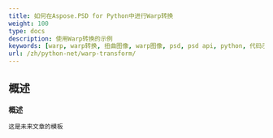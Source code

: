 ```yaml
---
title: 如何在Aspose.PSD for Python中进行Warp转换
weight: 100
type: docs
description: 使用Warp转换的示例
keywords: [warp, warp转换, 扭曲图像, warp图像, psd, psd api, python, 代码示例]
url: /zh/python-net/warp-transform/
---
```


## **概述**

**概述**
    
    这是未来文章的模板
